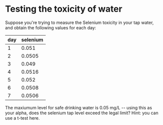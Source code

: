 # Testing the toxicity of water
Suppose you're trying to measure the Selenium toxicity in your tap water, and obtain the following values for each day:

| day | selenium |
|-----|----------|
| 1 | 0.051 |
| 2 | 0.0505 |
| 3 | 0.049 |
| 4 | 0.0516 |
| 5 | 0.052 |
| 6 | 0.0508 |
| 7 | 0.0506 |

The maxiumum level for safe drinking water is 0.05 mg/L -- using this as your alpha, does the selenium tap level exceed the legal limit? Hint: you can use a t-test here.
